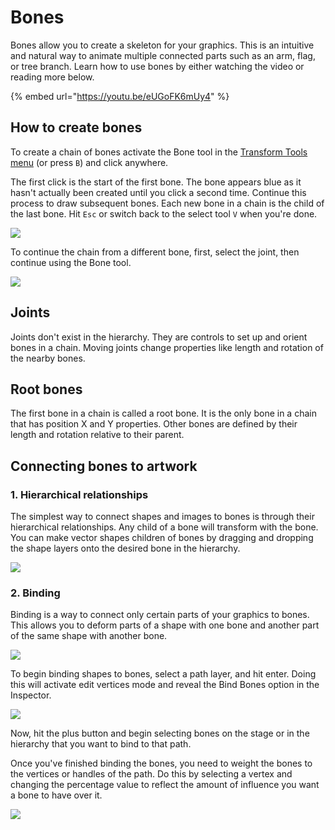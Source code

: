 # Bones

Bones allow you to create a skeleton for your graphics. This is an intuitive and natural way to animate multiple connected parts such as an arm, flag, or tree branch. Learn how to use bones by either watching the video or reading more below.

{% embed url="https://youtu.be/eUGoFK6mUy4" %}

## **How to create bones**

To create a chain of bones activate the Bone tool in the [Transform Tools menu](../../fundamentals/interface-overview/toolbar.md#transform-tools-menu) \(or press `B`\) and click anywhere.

The first click is the start of the first bone. The bone appears blue as it hasn't actually been created until you click a second time. Continue this process to draw subsequent bones. Each new bone in a chain is the child of the last bone. Hit `Esc` or switch back to the select tool `V` when you're done. 

![](https://public.rive.app/help/bone_chain_20px.gif)

To continue the chain from a different bone, first, select the joint, then continue using the Bone tool.

![](https://public.rive.app/help/bone_chain_multiple_20px-copy.gif)

## **Joints**

Joints don't exist in the hierarchy. They are controls to set up and orient bones in a chain. Moving joints change properties like length and rotation of the nearby bones.

## Root bones

The first bone in a chain is called a root bone. It is the only bone in a chain that has position X and Y properties. Other bones are defined by their length and rotation relative to their parent.

## Connecting bones to artwork

### **1. Hierarchical relationships**

The simplest way to connect shapes and images to bones is through their hierarchical relationships. Any child of a bone will transform with the bone. You can make vector shapes children of bones by dragging and dropping the shape layers onto the desired bone in the hierarchy.

![](https://public.rive.app/help/bones_hierarchy.gif)

### **2. Binding**

Binding is a way to connect only certain parts of your graphics to bones. This allows you to deform parts of a shape with one bone and another part of the same shape with another bone.

![](https://public.rive.app/help/bind_preview_20px.gif)

To begin binding shapes to bones, select a path layer, and hit enter. Doing this will activate edit vertices mode and reveal the Bind Bones option in the Inspector.

![](https://public.rive.app/help/bind_20px.gif)

Now, hit the plus button and begin selecting bones on the stage or in the hierarchy that you want to bind to that path.

Once you've finished binding the bones, you need to weight the bones to the vertices or handles of the path. Do this by selecting a vertex and changing the percentage value to reflect the amount of influence you want a bone to have over it.

![](https://public.rive.app/help/weighting_20px.gif)

